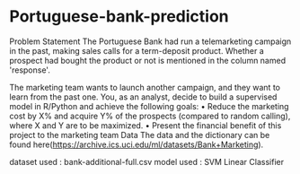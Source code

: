 # Portuguese-bank-prediction
Problem Statement
The Portuguese Bank had run a telemarketing campaign in the past, making sales calls for a term-deposit product. Whether a prospect had bought the product or not is mentioned in the column named 'response'.

The marketing team wants to launch another campaign, and they want to learn from the past one. You, as an analyst, decide to build a supervised model in R/Python and achieve the following goals:
•	Reduce the marketing cost by X% and acquire Y% of the prospects (compared to random calling), where X and Y are to be maximized.
•	Present the financial benefit of this project to the marketing team
Data
The data and the dictionary can be found here(https://archive.ics.uci.edu/ml/datasets/Bank+Marketing).

dataset used : bank-additional-full.csv
model used : SVM Linear Classifier
